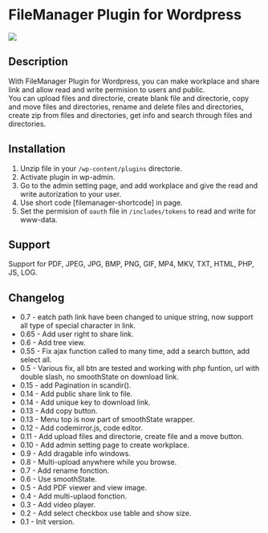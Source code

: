# FileManager Plugin for Wordpress</br>

<img src="https://i.ibb.co/NVnS0Q6/filemanager846.png" />

## Description

With FileManager Plugin for Wordpress, you can make workplace and share link and allow read and write permision to users and public.</br>
You can upload files and directorie, create blank file and directorie, copy and move files and directories, rename and delete files and directories, create zip from files and directories, get info and search through files and directories.

## Installation

1. Unzip file in your `/wp-content/plugins` directorie.
2. Activate plugin in wp-admin.
3. Go to the admin setting page, and add workplace and give the read and write autorization to your user.
3. Use short code [filemanager-shortcode] in page.
4. Set the permision of `oauth` file in `/includes/tokens` to read and write for www-data.

## Support

Support for PDF, JPEG, JPG, BMP, PNG, GIF, MP4, MKV, TXT, HTML, PHP, JS, LOG.

## Changelog

- 0.7 - eatch path link have been changed to unique string, now support all type of special character in link.
- 0.65 - Add user right to share link.
- 0.6 - Add tree view.
- 0.55 - Fix ajax function called to many time, add a search button, add select all.
- 0.5 - Various fix, all btn are tested and working with php funtion, url with double slash, no smoothState on download link.
- 0.15 - add Pagination in scandir().
- 0.14 - Add public share link to file.
- 0.14 - Add unique key to download link.
- 0.13 - Add copy button.
- 0.13 - Menu top is now part of smoothState wrapper.
- 0.12 - Add codemirror.js, code editor.
- 0.11 - Add upload files and directorie, create file and a move button.
- 0.10 - Add admin setting page to create workplace.
- 0.9 - Add dragable info windows.
- 0.8 - Multi-upload anywhere while you browse.
- 0.7 - Add rename fonction.
- 0.6 - Use smoothState.
- 0.5 - Add PDF viewer and view image.
- 0.4 - Add multi-uplaod fonction.
- 0.3 - Add video player.
- 0.2 - Add select checkbox use table and show size.
- 0.1 - Init version.

